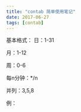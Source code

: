 ```yaml
---
title: "contab 简单使用笔记"
date: 2017-06-27
tags: [contab] 
---
```


基本格式：
日：1-31

月：1-12

周：0-6

每n分钟：*/n 

并列：3,5,8

<!--more-->
例：





